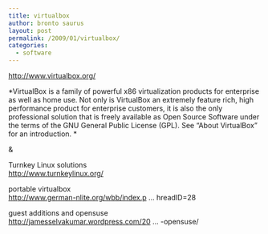 ```yaml
---
title: virtualbox
author: bronto saurus
layout: post
permalink: /2009/01/virtualbox/
categories:
  - software
---
```

<a href="http://www.virtualbox.org/" target="_blank" >http://www.virtualbox.org/</a>

*VirtualBox is a family of powerful x86 virtualization products for enterprise as well as home use. Not only is VirtualBox an extremely feature rich, high performance product for enterprise customers, it is also the only professional solution that is freely available as Open Source Software under the terms of the GNU General Public License (GPL). See &#8220;About VirtualBox&#8221; for an introduction. *

&

Turnkey Linux solutions  
<a href="http://www.turnkeylinux.org/" target="_blank" >http://www.turnkeylinux.org/</a>

portable virtualbox  
<a href="http://www.german-nlite.org/wbb/index.php?page=Thread&#038;threadID=28" target="_blank" >http://www.german-nlite.org/wbb/index.p &#8230; hreadID=28</a>

guest additions and opensuse  
<a href="http://jamesselvakumar.wordpress.com/2008/02/23/installing-virtualbox-guest-additions-in-opensuse/" target="_blank" >http://jamesselvakumar.wordpress.com/20 &#8230; -opensuse/</a>